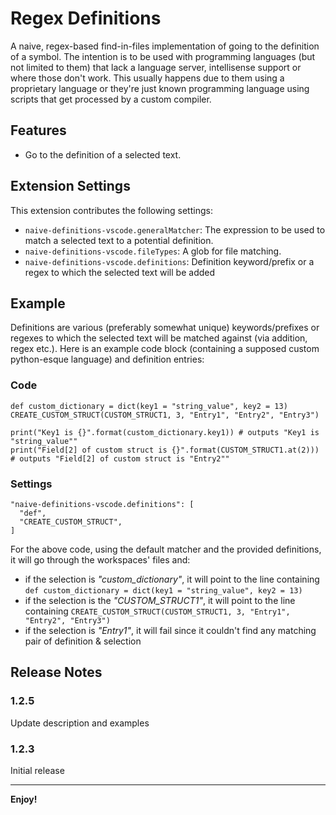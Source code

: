 # Regex Definitions
 A naive, regex-based find-in-files implementation of going to the definition of a symbol. The intention is to be used with programming languages (but not limited to them) that lack a language server, intellisense support or where those don't work. This usually happens due to them using a proprietary language or they're just known programming language using scripts that get processed by a custom compiler.

 ## Features

* Go to the definition of a selected text.

## Extension Settings

This extension contributes the following settings:

* `naive-definitions-vscode.generalMatcher`: The expression to be used to match a selected text to a potential definition.
* `naive-definitions-vscode.fileTypes`: A glob for file matching.
* `naive-definitions-vscode.definitions`: Definition keyword/prefix or a regex to which the selected text will be added

## Example

Definitions are various (preferably somewhat unique) keywords/prefixes or regexes to which the selected text will be matched against (via addition, regex etc.). Here is an example code block (containing a supposed custom python-esque language) and definition entries:
### Code
```
def custom_dictionary = dict(key1 = "string_value", key2 = 13)
CREATE_CUSTOM_STRUCT(CUSTOM_STRUCT1, 3, "Entry1", "Entry2", "Entry3")

print("Key1 is {}".format(custom_dictionary.key1)) # outputs "Key1 is "string_value""
print("Field[2] of custom struct is {}".format(CUSTOM_STRUCT1.at(2))) # outputs "Field[2] of custom struct is "Entry2""
```
### Settings
```
"naive-definitions-vscode.definitions": [
  "def",
  "CREATE_CUSTOM_STRUCT",
]
```
For the above code, using the default matcher and the provided definitions, it will go through the workspaces' files and:
* if the selection is *"custom_dictionary"*, it will point to the line containing `def custom_dictionary = dict(key1 = "string_value", key2 = 13)`
* if the selection is the *"CUSTOM_STRUCT1"*, it will point to the line containing `CREATE_CUSTOM_STRUCT(CUSTOM_STRUCT1, 3, "Entry1", "Entry2", "Entry3")`
* if the selection is *"Entry1"*, it will fail since it couldn't find any matching pair of definition & selection 

## Release Notes

### 1.2.5
Update description and examples

### 1.2.3

Initial release

-----------------------------------------------------------------------------------------------------------

**Enjoy!**
